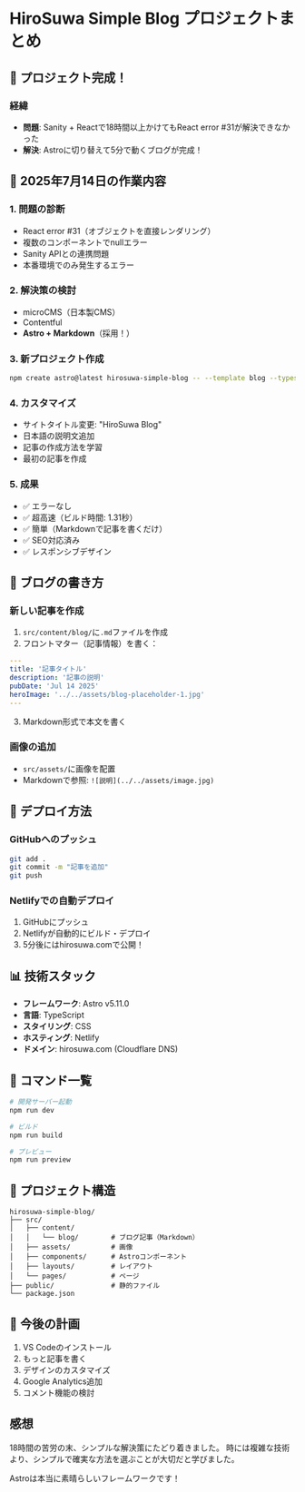 # HiroSuwa Simple Blog プロジェクトまとめ

## 🎉 プロジェクト完成！

### 経緯
- **問題**: Sanity + Reactで18時間以上かけてもReact error #31が解決できなかった
- **解決**: Astroに切り替えて5分で動くブログが完成！

## 📅 2025年7月14日の作業内容

### 1. 問題の診断
- React error #31（オブジェクトを直接レンダリング）
- 複数のコンポーネントでnullエラー
- Sanity APIとの連携問題
- 本番環境でのみ発生するエラー

### 2. 解決策の検討
- microCMS（日本製CMS）
- Contentful
- **Astro + Markdown**（採用！）

### 3. 新プロジェクト作成
```bash
npm create astro@latest hirosuwa-simple-blog -- --template blog --typescript --install --no-git --yes
```

### 4. カスタマイズ
- サイトタイトル変更: "HiroSuwa Blog"
- 日本語の説明文追加
- 記事の作成方法を学習
- 最初の記事を作成

### 5. 成果
- ✅ エラーなし
- ✅ 超高速（ビルド時間: 1.31秒）
- ✅ 簡単（Markdownで記事を書くだけ）
- ✅ SEO対応済み
- ✅ レスポンシブデザイン

## 📝 ブログの書き方

### 新しい記事を作成
1. `src/content/blog/`に`.md`ファイルを作成
2. フロントマター（記事情報）を書く：
```yaml
---
title: '記事タイトル'
description: '記事の説明'
pubDate: 'Jul 14 2025'
heroImage: '../../assets/blog-placeholder-1.jpg'
---
```
3. Markdown形式で本文を書く

### 画像の追加
- `src/assets/`に画像を配置
- Markdownで参照: `![説明](../../assets/image.jpg)`

## 🚀 デプロイ方法

### GitHubへのプッシュ
```bash
git add .
git commit -m "記事を追加"
git push
```

### Netlifyでの自動デプロイ
1. GitHubにプッシュ
2. Netlifyが自動的にビルド・デプロイ
3. 5分後にはhirosuwa.comで公開！

## 📊 技術スタック

- **フレームワーク**: Astro v5.11.0
- **言語**: TypeScript
- **スタイリング**: CSS
- **ホスティング**: Netlify
- **ドメイン**: hirosuwa.com (Cloudflare DNS)

## 🔧 コマンド一覧

```bash
# 開発サーバー起動
npm run dev

# ビルド
npm run build

# プレビュー
npm run preview
```

## 📁 プロジェクト構造

```
hirosuwa-simple-blog/
├── src/
│   ├── content/
│   │   └── blog/        # ブログ記事（Markdown）
│   ├── assets/          # 画像
│   ├── components/      # Astroコンポーネント
│   ├── layouts/         # レイアウト
│   └── pages/           # ページ
├── public/              # 静的ファイル
└── package.json
```

## 🎯 今後の計画

1. VS Codeのインストール
2. もっと記事を書く
3. デザインのカスタマイズ
4. Google Analytics追加
5. コメント機能の検討

## 感想

18時間の苦労の末、シンプルな解決策にたどり着きました。
時には複雑な技術より、シンプルで確実な方法を選ぶことが大切だと学びました。

Astroは本当に素晴らしいフレームワークです！